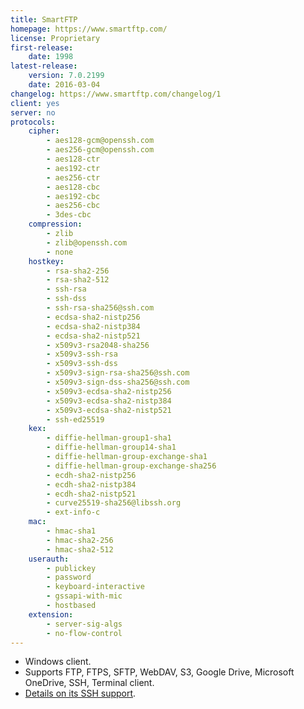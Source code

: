 ```yaml
---
title: SmartFTP
homepage: https://www.smartftp.com/
license: Proprietary
first-release:
    date: 1998
latest-release:
    version: 7.0.2199
    date: 2016-03-04
changelog: https://www.smartftp.com/changelog/1
client: yes
server: no
protocols:
    cipher:
        - aes128-gcm@openssh.com
        - aes256-gcm@openssh.com
        - aes128-ctr
        - aes192-ctr
        - aes256-ctr
        - aes128-cbc
        - aes192-cbc
        - aes256-cbc
        - 3des-cbc
    compression:
        - zlib
        - zlib@openssh.com
        - none
    hostkey:
        - rsa-sha2-256
        - rsa-sha2-512
        - ssh-rsa
        - ssh-dss
        - ssh-rsa-sha256@ssh.com
        - ecdsa-sha2-nistp256
        - ecdsa-sha2-nistp384
        - ecdsa-sha2-nistp521
        - x509v3-rsa2048-sha256
        - x509v3-ssh-rsa
        - x509v3-ssh-dss
        - x509v3-sign-rsa-sha256@ssh.com
        - x509v3-sign-dss-sha256@ssh.com
        - x509v3-ecdsa-sha2-nistp256
        - x509v3-ecdsa-sha2-nistp384
        - x509v3-ecdsa-sha2-nistp521
        - ssh-ed25519
    kex:
        - diffie-hellman-group1-sha1
        - diffie-hellman-group14-sha1
        - diffie-hellman-group-exchange-sha1
        - diffie-hellman-group-exchange-sha256
        - ecdh-sha2-nistp256
        - ecdh-sha2-nistp384
        - ecdh-sha2-nistp521
        - curve25519-sha256@libssh.org
        - ext-info-c
    mac:
        - hmac-sha1
        - hmac-sha2-256
        - hmac-sha2-512
    userauth:
        - publickey
        - password
        - keyboard-interactive
        - gssapi-with-mic
        - hostbased
    extension:
        - server-sig-algs
        - no-flow-control
---
```

* Windows client.
* Supports FTP, FTPS, SFTP, WebDAV, S3, Google Drive, Microsoft OneDrive, SSH, Terminal client.
* [Details on its SSH support](https://www.smartftp.com/client/features/ssh).
